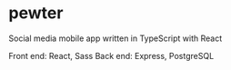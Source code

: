 # pewter
 Social media mobile app written in TypeScript with React

Front end: React, Sass
Back end: Express, PostgreSQL

